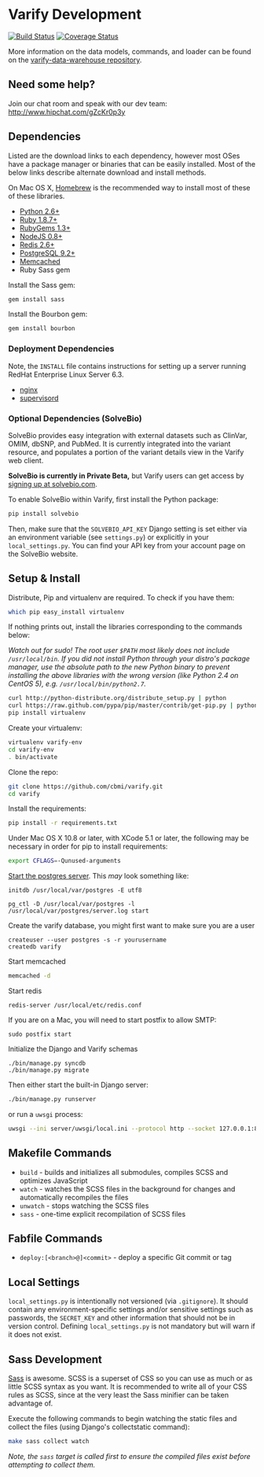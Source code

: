 # Varify Development

[![Build Status](https://travis-ci.org/cbmi/varify.png?branch=master)](https://travis-ci.org/cbmi/varify) [![Coverage Status](https://coveralls.io/repos/cbmi/varify/badge.png)](https://coveralls.io/r/cbmi/varify)

More information on the data models, commands, and loader can be found on the [varify-data-warehouse repository](https://github.com/cbmi/varify-data-warehouse).

## Need some help?
Join our chat room and speak with our dev team: http://www.hipchat.com/gZcKr0p3y

## Dependencies

Listed are the download links to each dependency, however most OSes have a
package manager or binaries that can be easily installed. Most of the below
links describe alternate download and install methods.

On Mac OS X, [Homebrew](http://mxcl.github.com/homebrew/) is the recommended
way to install most of these of these libraries.

- [Python 2.6+](http://python.org/download/releases/2.6.9/)
- [Ruby 1.8.7+](http://www.ruby-lang.org/en/downloads/)
- [RubyGems 1.3+](http://rubygems.org/pages/download)
- [NodeJS 0.8+](http://nodejs.org/download/)
- [Redis 2.6+](http://redis.io/download)
- [PostgreSQL 9.2+](http://www.postgresql.org/download/)
- [Memcached](http://memcached.org)
- Ruby Sass gem

Install the Sass gem:

```bash
gem install sass
```

Install the Bourbon gem:

```bash
gem install bourbon
```

### Deployment Dependencies

Note, the `INSTALL` file contains instructions for setting up a server running
RedHat Enterprise Linux Server 6.3.

- [nginx](http://nginx.org/en/download.html)
- [supervisord](http://supervisord.org)


### Optional Dependencies (SolveBio)

SolveBio provides easy integration with external datasets such as ClinVar,
OMIM, dbSNP, and PubMed. It is currently integrated into the variant resource,
and populates a portion of the variant details view in the Varify web client.

**SolveBio is currently in Private Beta,** but Varify users can get access by
[signing up at solvebio.com](https://www.solvebio.com/signup).

To enable SolveBio within Varify, first install the Python package:

```bash
pip install solvebio
```

Then, make sure that the `SOLVEBIO_API_KEY` Django setting is set either
via an environment variable (see `settings.py`) or explicitly in your
`local_settings.py`. You can find your API key from your account page on the
SolveBio website.


## Setup & Install

Distribute, Pip and virtualenv are required. To check if you have them:

```bash
which pip easy_install virtualenv
```

If nothing prints out, install the libraries corresponding to the commands
below:

_Watch out for sudo! The root user `$PATH` most likely does not include
`/usr/local/bin`. If you did not install Python through your distro's package
manager, use the absolute path to the new Python binary to prevent installing
the above libraries with the wrong version (like Python 2.4 on CentOS 5),
e.g. `/usr/local/bin/python2.7`._

```bash
curl http://python-distribute.org/distribute_setup.py | python
curl https://raw.github.com/pypa/pip/master/contrib/get-pip.py | python
pip install virtualenv
```

Create your virtualenv:

```bash
virtualenv varify-env
cd varify-env
. bin/activate
```

Clone the repo:

```bash
git clone https://github.com/cbmi/varify.git
cd varify
```

Install the requirements:

```bash
pip install -r requirements.txt
```

Under Mac OS X 10.8 or later, with XCode 5.1 or later, the following may be necessary in order for pip to install requirements:

```bash
export CFLAGS=-Qunused-arguments
```

[Start the postgres server](http://www.postgresql.org/docs/9.2/static/server-start.html). This *may* look something like:
```
initdb /usr/local/var/postgres -E utf8

pg_ctl -D /usr/local/var/postgres -l /usr/local/var/postgres/server.log start
```

Create the varify database, you might first want to make sure you are a user
```
createuser --user postgres -s -r yourusername
createdb varify

```

Start memcached
```bash
memcached -d
```

Start redis
```
redis-server /usr/local/etc/redis.conf
```

If you are on a Mac, you will need to start postfix to allow SMTP:
```
sudo postfix start
```

Initialize the Django and Varify schemas
```
./bin/manage.py syncdb
./bin/manage.py migrate
```

Then either start the built-in Django server:

```bash
./bin/manage.py runserver
```

or run a `uwsgi` process:

```bash
uwsgi --ini server/uwsgi/local.ini --protocol http --socket 127.0.0.1:8000 --check-static _site
```

## Makefile Commands

- `build` - builds and initializes all submodules, compiles SCSS and optimizes JavaScript
- `watch` - watches the SCSS files in the background
for changes and automatically recompiles the files
- `unwatch` - stops watching the SCSS files
- `sass` - one-time explicit recompilation of SCSS files

## Fabfile Commands

- `deploy:[<branch>@]<commit>` - deploy a specific Git commit or tag


## Local Settings

`local_settings.py` is intentionally not versioned (via `.gitignore`). It should
contain any environment-specific settings and/or sensitive settings such as
passwords, the `SECRET_KEY` and other information that should not be in version
control. Defining `local_settings.py` is not mandatory but will warn if it does
not exist.

## Sass Development

[Sass](http://sass-lang.com/) is awesome. SCSS is a superset of CSS so you can
use as much or as little SCSS syntax as you want. It is recommended to write
all of your CSS rules as SCSS, since at the very least the Sass minifier can
be taken advantage of.

Execute the following commands to begin watching the static files and
collect the files (using Django's collectstatic command):

```bash
make sass collect watch
```

_Note, the `sass` target is called first to ensure the compiled files exist before attempting to collect them._
